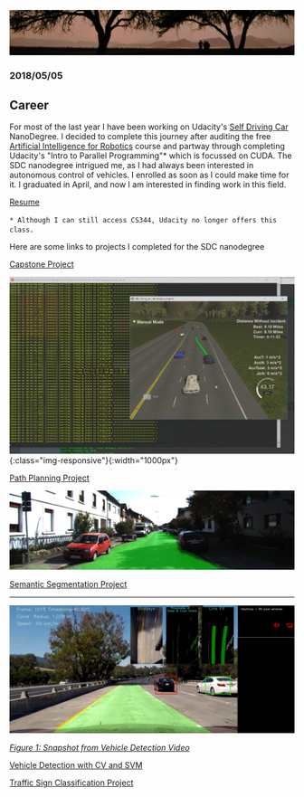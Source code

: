 [HeaderImg]: ./resources/images/sossusvlei_head.png "Trees by Sossusvlei Dune 45"

![Header Image][HeaderImg]

### 2018/05/05

## Career 

For most of the last year I have been working on Udacity's [Self Driving Car](https://www.udacity.com/course/self-driving-car-engineer-nanodegree--nd013) NanoDegree.  I decided to complete this journey after auditing the free [Artificial Intelligence for Robotics](https://www.udacity.com/course/artificial-intelligence-for-robotics--cs373) course and partway through completing Udacity's "Intro to Parallel Programming"* which is focussed on CUDA.  The SDC nanodegree intrigued me, as I had always been interested in autonomous control of vehicles.  I enrolled as soon as I could make time for it.  I graduated in April, and now I am interested in finding work in this field. 

[Resume](./resources/resumes/Anthony.Knight.CV.20180506.pdf)

`* Although I can still access CS344, Udacity no longer offers this class.` 

Here are some links to projects I completed for the SDC nanodegree



[Capstone Project](https://github.com/team-fusionx/CarND-Capstone)

![Path Planning Image](https://github.com/teeekay/CarND-T3-PathPlanning/blob/master/images/PathPlanningScreenshot.jpg?raw=true){:class="img-responsive"}{:width="1000px"}  

[Path Planning Project](https://github.com/teeekay/CarND-T3-PathPlanning/blob/master/ModelDocumentation.md)


<img src="https://github.com/teeekay/CarND-Semantic-Segmentation/blob/master/examples/uu_000011.png?raw=true" width=1000>

[Semantic Segmentation Project](https://github.com/teeekay/CarND-Semantic-Segmentation)

---

<img src="https://github.com/teeekay/CarND-Vehicle-Detection/blob/master/output_images/videograb00002.png?raw=true"  width=1000>

<i><u>Figure 1: Snapshot from Vehicle Detection Video</u></i>

[Vehicle Detection with CV and SVM](https://github.com/teeekay/CarND-Vehicle-Detection/blob/master/Assignment5.TonyKnight.md)


[Traffic Sign Classification Project](https://github.com/teeekay/CarND-Traffic-Sign-Classifier-Project/blob/master/Assignment2.TonyKnight.md)
